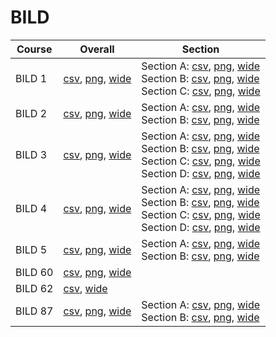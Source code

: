 # BILD

| Course | Overall | Section |
| ------ | ------- | ------- |
| BILD 1 | [csv](https://github.com/UCSD-Historical-Enrollment-Data/2024Fall/blob/main/overall/BILD%201.csv), [png](https://raw.githubusercontent.com/UCSD-Historical-Enrollment-Data/2024Fall/main/plot_overall/BILD%201.png), [wide](https://raw.githubusercontent.com/UCSD-Historical-Enrollment-Data/2024Fall/main/plot_overall_wide/BILD%201.png) | Section A: [csv](https://github.com/UCSD-Historical-Enrollment-Data/2024Fall/blob/main/section/BILD%201_A.csv), [png](https://raw.githubusercontent.com/UCSD-Historical-Enrollment-Data/2024Fall/main/plot_section/BILD%201_A.png), [wide](https://raw.githubusercontent.com/UCSD-Historical-Enrollment-Data/2024Fall/main/plot_section_wide/BILD%201_A.png)<br>Section B: [csv](https://github.com/UCSD-Historical-Enrollment-Data/2024Fall/blob/main/section/BILD%201_B.csv), [png](https://raw.githubusercontent.com/UCSD-Historical-Enrollment-Data/2024Fall/main/plot_section/BILD%201_B.png), [wide](https://raw.githubusercontent.com/UCSD-Historical-Enrollment-Data/2024Fall/main/plot_section_wide/BILD%201_B.png)<br>Section C: [csv](https://github.com/UCSD-Historical-Enrollment-Data/2024Fall/blob/main/section/BILD%201_C.csv), [png](https://raw.githubusercontent.com/UCSD-Historical-Enrollment-Data/2024Fall/main/plot_section/BILD%201_C.png), [wide](https://raw.githubusercontent.com/UCSD-Historical-Enrollment-Data/2024Fall/main/plot_section_wide/BILD%201_C.png) |
| BILD 2 | [csv](https://github.com/UCSD-Historical-Enrollment-Data/2024Fall/blob/main/overall/BILD%202.csv), [png](https://raw.githubusercontent.com/UCSD-Historical-Enrollment-Data/2024Fall/main/plot_overall/BILD%202.png), [wide](https://raw.githubusercontent.com/UCSD-Historical-Enrollment-Data/2024Fall/main/plot_overall_wide/BILD%202.png) | Section A: [csv](https://github.com/UCSD-Historical-Enrollment-Data/2024Fall/blob/main/section/BILD%202_A.csv), [png](https://raw.githubusercontent.com/UCSD-Historical-Enrollment-Data/2024Fall/main/plot_section/BILD%202_A.png), [wide](https://raw.githubusercontent.com/UCSD-Historical-Enrollment-Data/2024Fall/main/plot_section_wide/BILD%202_A.png)<br>Section B: [csv](https://github.com/UCSD-Historical-Enrollment-Data/2024Fall/blob/main/section/BILD%202_B.csv), [png](https://raw.githubusercontent.com/UCSD-Historical-Enrollment-Data/2024Fall/main/plot_section/BILD%202_B.png), [wide](https://raw.githubusercontent.com/UCSD-Historical-Enrollment-Data/2024Fall/main/plot_section_wide/BILD%202_B.png) |
| BILD 3 | [csv](https://github.com/UCSD-Historical-Enrollment-Data/2024Fall/blob/main/overall/BILD%203.csv), [png](https://raw.githubusercontent.com/UCSD-Historical-Enrollment-Data/2024Fall/main/plot_overall/BILD%203.png), [wide](https://raw.githubusercontent.com/UCSD-Historical-Enrollment-Data/2024Fall/main/plot_overall_wide/BILD%203.png) | Section A: [csv](https://github.com/UCSD-Historical-Enrollment-Data/2024Fall/blob/main/section/BILD%203_A.csv), [png](https://raw.githubusercontent.com/UCSD-Historical-Enrollment-Data/2024Fall/main/plot_section/BILD%203_A.png), [wide](https://raw.githubusercontent.com/UCSD-Historical-Enrollment-Data/2024Fall/main/plot_section_wide/BILD%203_A.png)<br>Section B: [csv](https://github.com/UCSD-Historical-Enrollment-Data/2024Fall/blob/main/section/BILD%203_B.csv), [png](https://raw.githubusercontent.com/UCSD-Historical-Enrollment-Data/2024Fall/main/plot_section/BILD%203_B.png), [wide](https://raw.githubusercontent.com/UCSD-Historical-Enrollment-Data/2024Fall/main/plot_section_wide/BILD%203_B.png)<br>Section C: [csv](https://github.com/UCSD-Historical-Enrollment-Data/2024Fall/blob/main/section/BILD%203_C.csv), [png](https://raw.githubusercontent.com/UCSD-Historical-Enrollment-Data/2024Fall/main/plot_section/BILD%203_C.png), [wide](https://raw.githubusercontent.com/UCSD-Historical-Enrollment-Data/2024Fall/main/plot_section_wide/BILD%203_C.png)<br>Section D: [csv](https://github.com/UCSD-Historical-Enrollment-Data/2024Fall/blob/main/section/BILD%203_D.csv), [png](https://raw.githubusercontent.com/UCSD-Historical-Enrollment-Data/2024Fall/main/plot_section/BILD%203_D.png), [wide](https://raw.githubusercontent.com/UCSD-Historical-Enrollment-Data/2024Fall/main/plot_section_wide/BILD%203_D.png) |
| BILD 4 | [csv](https://github.com/UCSD-Historical-Enrollment-Data/2024Fall/blob/main/overall/BILD%204.csv), [png](https://raw.githubusercontent.com/UCSD-Historical-Enrollment-Data/2024Fall/main/plot_overall/BILD%204.png), [wide](https://raw.githubusercontent.com/UCSD-Historical-Enrollment-Data/2024Fall/main/plot_overall_wide/BILD%204.png) | Section A: [csv](https://github.com/UCSD-Historical-Enrollment-Data/2024Fall/blob/main/section/BILD%204_A.csv), [png](https://raw.githubusercontent.com/UCSD-Historical-Enrollment-Data/2024Fall/main/plot_section/BILD%204_A.png), [wide](https://raw.githubusercontent.com/UCSD-Historical-Enrollment-Data/2024Fall/main/plot_section_wide/BILD%204_A.png)<br>Section B: [csv](https://github.com/UCSD-Historical-Enrollment-Data/2024Fall/blob/main/section/BILD%204_B.csv), [png](https://raw.githubusercontent.com/UCSD-Historical-Enrollment-Data/2024Fall/main/plot_section/BILD%204_B.png), [wide](https://raw.githubusercontent.com/UCSD-Historical-Enrollment-Data/2024Fall/main/plot_section_wide/BILD%204_B.png)<br>Section C: [csv](https://github.com/UCSD-Historical-Enrollment-Data/2024Fall/blob/main/section/BILD%204_C.csv), [png](https://raw.githubusercontent.com/UCSD-Historical-Enrollment-Data/2024Fall/main/plot_section/BILD%204_C.png), [wide](https://raw.githubusercontent.com/UCSD-Historical-Enrollment-Data/2024Fall/main/plot_section_wide/BILD%204_C.png)<br>Section D: [csv](https://github.com/UCSD-Historical-Enrollment-Data/2024Fall/blob/main/section/BILD%204_D.csv), [png](https://raw.githubusercontent.com/UCSD-Historical-Enrollment-Data/2024Fall/main/plot_section/BILD%204_D.png), [wide](https://raw.githubusercontent.com/UCSD-Historical-Enrollment-Data/2024Fall/main/plot_section_wide/BILD%204_D.png) |
| BILD 5 | [csv](https://github.com/UCSD-Historical-Enrollment-Data/2024Fall/blob/main/overall/BILD%205.csv), [png](https://raw.githubusercontent.com/UCSD-Historical-Enrollment-Data/2024Fall/main/plot_overall/BILD%205.png), [wide](https://raw.githubusercontent.com/UCSD-Historical-Enrollment-Data/2024Fall/main/plot_overall_wide/BILD%205.png) | Section A: [csv](https://github.com/UCSD-Historical-Enrollment-Data/2024Fall/blob/main/section/BILD%205_A.csv), [png](https://raw.githubusercontent.com/UCSD-Historical-Enrollment-Data/2024Fall/main/plot_section/BILD%205_A.png), [wide](https://raw.githubusercontent.com/UCSD-Historical-Enrollment-Data/2024Fall/main/plot_section_wide/BILD%205_A.png)<br>Section B: [csv](https://github.com/UCSD-Historical-Enrollment-Data/2024Fall/blob/main/section/BILD%205_B.csv), [png](https://raw.githubusercontent.com/UCSD-Historical-Enrollment-Data/2024Fall/main/plot_section/BILD%205_B.png), [wide](https://raw.githubusercontent.com/UCSD-Historical-Enrollment-Data/2024Fall/main/plot_section_wide/BILD%205_B.png) |
| BILD 60 | [csv](https://github.com/UCSD-Historical-Enrollment-Data/2024Fall/blob/main/overall/BILD%2060.csv), [png](https://raw.githubusercontent.com/UCSD-Historical-Enrollment-Data/2024Fall/main/plot_overall/BILD%2060.png), [wide](https://raw.githubusercontent.com/UCSD-Historical-Enrollment-Data/2024Fall/main/plot_overall_wide/BILD%2060.png) |  |
| BILD 62 | [csv](https://github.com/UCSD-Historical-Enrollment-Data/2024Fall/blob/main/overall/BILD%2062.csv), [wide](https://raw.githubusercontent.com/UCSD-Historical-Enrollment-Data/2024Fall/main/plot_overall_wide/BILD%2062.png) |  |
| BILD 87 | [csv](https://github.com/UCSD-Historical-Enrollment-Data/2024Fall/blob/main/overall/BILD%2087.csv), [png](https://raw.githubusercontent.com/UCSD-Historical-Enrollment-Data/2024Fall/main/plot_overall/BILD%2087.png), [wide](https://raw.githubusercontent.com/UCSD-Historical-Enrollment-Data/2024Fall/main/plot_overall_wide/BILD%2087.png) | Section A: [csv](https://github.com/UCSD-Historical-Enrollment-Data/2024Fall/blob/main/section/BILD%2087_A.csv), [png](https://raw.githubusercontent.com/UCSD-Historical-Enrollment-Data/2024Fall/main/plot_section/BILD%2087_A.png), [wide](https://raw.githubusercontent.com/UCSD-Historical-Enrollment-Data/2024Fall/main/plot_section_wide/BILD%2087_A.png)<br>Section B: [csv](https://github.com/UCSD-Historical-Enrollment-Data/2024Fall/blob/main/section/BILD%2087_B.csv), [png](https://raw.githubusercontent.com/UCSD-Historical-Enrollment-Data/2024Fall/main/plot_section/BILD%2087_B.png), [wide](https://raw.githubusercontent.com/UCSD-Historical-Enrollment-Data/2024Fall/main/plot_section_wide/BILD%2087_B.png) |
